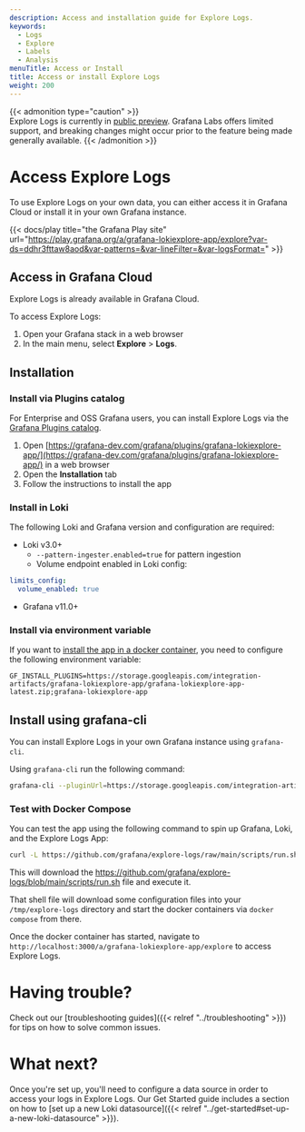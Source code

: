 ```yaml
---
description: Access and installation guide for Explore Logs.
keywords:
  - Logs
  - Explore
  - Labels
  - Analysis
menuTitle: Access or Install
title: Access or install Explore Logs
weight: 200
---
```


{{< admonition type="caution" >}}  
Explore Logs is currently in [public preview](/docs/release-life-cycle/). Grafana Labs offers limited support, and breaking changes might occur prior to the feature being made generally available.
{{< /admonition >}}

# Access Explore Logs

To use Explore Logs on your own data, you can either access it in Grafana Cloud or install it in your own Grafana instance.

{{< docs/play title="the Grafana Play site" url="https://play.grafana.org/a/grafana-lokiexplore-app/explore?var-ds=ddhr3fttaw8aod&var-patterns=&var-lineFilter=&var-logsFormat=" >}}

## Access in Grafana Cloud

Explore Logs is already available in Grafana Cloud.

To access Explore Logs:

1. Open your Grafana stack in a web browser
1. In the main menu, select **Explore** > **Logs**.

## Installation

### Install via Plugins catalog

For Enterprise and OSS Grafana users, you can install Explore Logs via the [Grafana Plugins catalog](https://grafana-dev.com/grafana/plugins/grafana-lokiexplore-app/).

1. Open [https://grafana-dev.com/grafana/plugins/grafana-lokiexplore-app/](https://grafana-dev.com/grafana/plugins/grafana-lokiexplore-app/) in a web browser
1. Open the **Installation** tab
1. Follow the instructions to install the app

### Install in Loki

The following Loki and Grafana version and configuration are required:

- Loki v3.0+
  - `--pattern-ingester.enabled=true` for pattern ingestion
  - Volume endpoint enabled in Loki config:

```yaml
limits_config:
  volume_enabled: true
```

- Grafana v11.0+

### Install via environment variable

If you want to [install the app in a docker container](https://grafana.com/docs/grafana/latest/setup-grafana/configure-docker/#install-plugins-in-the-docker-container), you need to configure the following environment variable:

```
GF_INSTALL_PLUGINS=https://storage.googleapis.com/integration-artifacts/grafana-lokiexplore-app/grafana-lokiexplore-app-latest.zip;grafana-lokiexplore-app
```

## Install using grafana-cli

You can install Explore Logs in your own Grafana instance using `grafana-cli`.

Using `grafana-cli` run the following command:

```sh
grafana-cli --pluginUrl=https://storage.googleapis.com/integration-artifacts/grafana-lokiexplore-app/grafana-lokiexplore-app-latest.zip plugins install grafana-lokiexplore-app
```

### Test with Docker Compose

You can test the app using the following command to spin up Grafana, Loki, and the Explore Logs App:

```sh
curl -L https://github.com/grafana/explore-logs/raw/main/scripts/run.sh | sh
```

This will download the https://github.com/grafana/explore-logs/blob/main/scripts/run.sh file and execute it.

That shell file will download some configuration files into your `/tmp/explore-logs` directory and start the docker containers via `docker compose` from there.

Once the docker container has started, navigate to `http://localhost:3000/a/grafana-lokiexplore-app/explore` to access Explore Logs.

# Having trouble?

Check out our [troubleshooting guides]({{< relref "../troubleshooting" >}}) for tips on how to solve common issues.

# What next?

Once you're set up, you'll need to configure a data source in order to access your logs in Explore Logs. Our Get Started guide includes a section on how to [set up a new Loki datasource]({{< relref "../get-started#set-up-a-new-loki-datasource" >}}).
